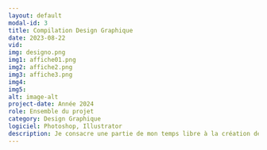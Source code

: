 ```yaml
---
layout: default
modal-id: 3
title: Compilation Design Graphique
date: 2023-08-22
vid: 
img: designo.png
img1: affiche01.png
img2: affiche2.png
img3: affiche3.png
img4:
img5: 
alt: image-alt
project-date: Année 2024
role: Ensemble du projet
category: Design Graphique
logiciel: Photoshop, Illustrator
description: Je consacre une partie de mon temps libre à la création de designs graphiques. C'est pour moi une manière d'explorer ma créativité et de tester de nouvelles techniques et styles sans les contraintes d'un projet. Voici quelques exemples de mes travaux personnels que j'ai réalisés par pur plaisir et passion pour le design.
---
```

